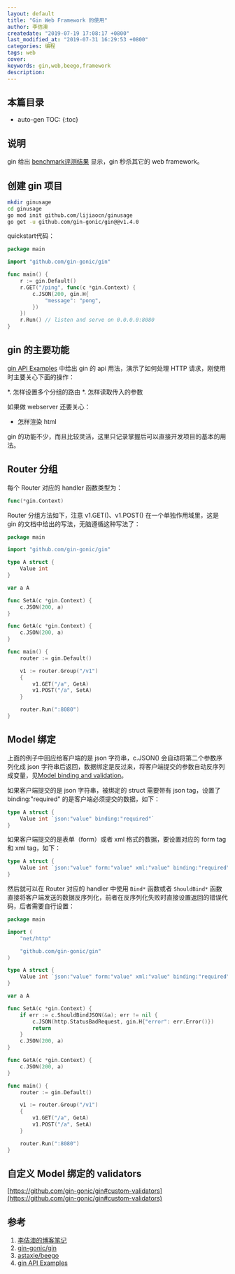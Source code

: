 ```yaml
---
layout: default
title: "Gin Web Framework 的使用"
author: 李佶澳
createdate: "2019-07-19 17:08:17 +0800"
last_modified_at: "2019-07-31 16:29:53 +0800"
categories: 编程
tags: web
cover:
keywords: gin,web,beego,framework
description:
---
```


## 本篇目录

* auto-gen TOC:
{:toc}

## 说明

gin 给出 [benchmark评测结果](https://gin-gonic.com/docs/benchmarks/) 显示，gin 秒杀其它的 web framework。

## 创建 gin 项目

```sh
mkdir ginusage
cd ginusage
go mod init github.com/lijiaocn/ginusage
go get -u github.com/gin-gonic/gin@@v1.4.0
```

quickstart代码：

```go
package main

import "github.com/gin-gonic/gin"

func main() {
    r := gin.Default()
    r.GET("/ping", func(c *gin.Context) {
        c.JSON(200, gin.H{
            "message": "pong",
        })
    })
    r.Run() // listen and serve on 0.0.0.0:8080
}
```

## gin 的主要功能

[gin API Examples][4] 中给出 gin 的 api 用法，演示了如何处理 HTTP 请求，刚使用时主要关心下面的操作：

*. 怎样设置多个分组的路由
*. 怎样读取传入的参数

如果做 webserver 还要关心：

* 怎样渲染 html

gin 的功能不少，而且比较灵活，这里只记录掌握后可以直接开发项目的基本的用法。

## Router 分组

每个 Router 对应的 handler 函数类型为： 

```go
func(*gin.Context)
```

Router 分组方法如下，注意 v1.GET()、v1.POST() 在一个单独作用域里，这是 gin 的文档中给出的写法，无脑遵循这种写法了：

```go
package main

import "github.com/gin-gonic/gin"

type A struct {
    Value int
}

var a A

func SetA(c *gin.Context) {
    c.JSON(200, a)
}

func GetA(c *gin.Context) {
    c.JSON(200, a)
}

func main() {
    router := gin.Default()

    v1 := router.Group("/v1")
    {
        v1.GET("/a", GetA)
        v1.POST("/a", SetA)
    }

    router.Run(":8080")
}
```

## Model 绑定

上面的例子中回应给客户端的是 json 字符串，c.JSON() 会自动将第二个参数序列化成 json 字符串后返回，数据绑定是反过来，将客户端提交的参数自动反序列成变量，见[Model binding and validation](https://github.com/gin-gonic/gin#model-binding-and-validation)。

如果客户端提交的是 json 字符串，被绑定的 struct 需要带有 json tag，设置了 binding:"required" 的是客户端必须提交的数据，如下：

```go
type A struct {
    Value int `json:"value" binding:"required"`
}
```

如果客户端提交的是表单（form）或者 xml 格式的数据，要设置对应的 form tag 和 xml tag，如下：

```go
type A struct {
    Value int `json:"value" form:"value" xml:"value" binding:"required"`
}
```

然后就可以在 Router 对应的 handler 中使用 `Bind*` 函数或者 `ShouldBind*` 函数直接将客户端发送的数据反序列化，前者在反序列化失败时直接设置返回的错误代码，后者需要自行设置：

```go
package main

import (
    "net/http"

    "github.com/gin-gonic/gin"
)

type A struct {
    Value int `json:"value" form:"value" xml:"value" binding:"required"`
}

var a A

func SetA(c *gin.Context) {
    if err := c.ShouldBindJSON(&a); err != nil {
        c.JSON(http.StatusBadRequest, gin.H{"error": err.Error()})
        return
    }
    c.JSON(200, a)
}

func GetA(c *gin.Context) {
    c.JSON(200, a)
}

func main() {
    router := gin.Default()

    v1 := router.Group("/v1")
    {
        v1.GET("/a", GetA)
        v1.POST("/a", SetA)
    }

    router.Run(":8080")
}
```

## 自定义 Model 绑定的 validators

[https://github.com/gin-gonic/gin#custom-validators](https://github.com/gin-gonic/gin#custom-validators)

## 参考

1. [李佶澳的博客笔记][1]
2. [gin-gonic/gin][2]
3. [astaxie/beego][3]
4. [gin API Examples][4]

[1]: https://www.lijiaocn.com "李佶澳的博客笔记"
[2]: https://github.com/gin-gonic/gin "gin-gonic/gin"
[3]: https://github.com/astaxie/beego "astaxie/beego"
[4]: https://github.com/gin-gonic/gin#api-examples "gin API Examples"
